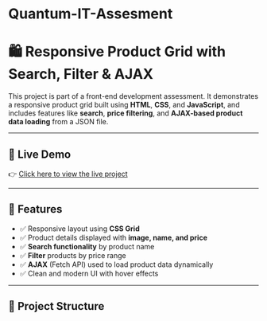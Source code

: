 # Quantum-IT-Assesment

# 🛍️ Responsive Product Grid with Search, Filter & AJAX

This project is part of a front-end development assessment. It demonstrates a responsive product grid built using **HTML**, **CSS**, and **JavaScript**, and includes features like **search**, **price filtering**, and **AJAX-based product data loading** from a JSON file.

---

## 🔗 Live Demo

👉 [Click here to view the live project](https://vishnugupta15.github.io/task-3-html-css-js/)

---

## 📁 Features

- ✅ Responsive layout using **CSS Grid**
- ✅ Product details displayed with **image, name, and price**
- ✅ **Search functionality** by product name
- ✅ **Filter** products by price range
- ✅ **AJAX** (Fetch API) used to load product data dynamically
- ✅ Clean and modern UI with hover effects

---

## 📂 Project Structure

